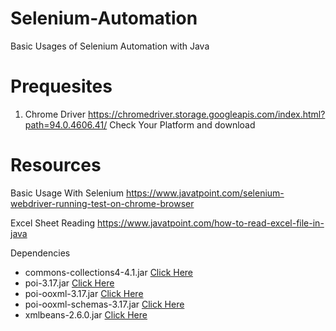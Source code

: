 # Selenium-Automation

Basic Usages of Selenium Automation with Java 
# Prequesites
1. Chrome Driver 
https://chromedriver.storage.googleapis.com/index.html?path=94.0.4606.41/
Check Your Platform and download 
# Resources 
Basic Usage With Selenium 
https://www.javatpoint.com/selenium-webdriver-running-test-on-chrome-browser

Excel Sheet Reading 
https://www.javatpoint.com/how-to-read-excel-file-in-java

Dependencies

- commons-collections4-4.1.jar <a class="bold" href="https://bit.ly/2SG4r3Y" target="_blank" rel="nofollow">Click Here</a>
- poi-3.17.jar <a class="bold" href="https://bit.ly/2Y6HRY9" target="_blank" rel="nofollow">Click Here</a>
- poi-ooxml-3.17.jar <a class="bold" href="https://bit.ly/2LJ1leO" target="_blank" rel="nofollow">Click Here</a>
- poi-ooxml-schemas-3.17.jar <a class="bold" href="https://bit.ly/2LHjeL9" target="_blank" rel="nofollow">Click Here</a>
- xmlbeans-2.6.0.jar <a class="bold" href="https://bit.ly/2ybqxBR" target="_blank" rel="nofollow">Click Here</a>


